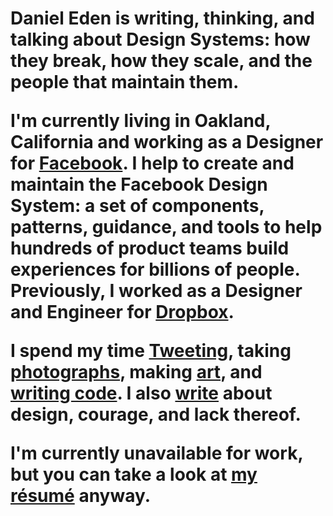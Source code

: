 <h1>
  <div className="mega sans mxl">
    Daniel Eden is writing, thinking, and talking about Design Systems: how they
    break, how they scale, and the people that maintain them.
  </div>

  I'm currently living in Oakland, California and working as a Designer for
  [Facebook](https://facebook.com). I help to create and maintain the Facebook
  Design System: a set of components, patterns, guidance, and tools to help
  hundreds of product teams build experiences for billions of people.  Previously,
  I worked as a Designer and Engineer for [Dropbox](https://dropbox.com).

  I spend my time [Tweeting](http://twitter.com/_dte "@_dte on Twitter"), taking
  [photographs](https://photos.daneden.me/ "Daniel's Photography"), making
  [art](https://art.daneden.me/ "Daniel's generative art"), and [writing
  code](https://github.com/daneden "daneden on GitHub").  I also [write](/blog
  "Daniel's blog posts") about design, courage, and lack thereof.

  I'm currently unavailable for work, but you can take a look at [my
  résumé](https://www.dropbox.com/s/kq431p4ey1b1ayu/R%C3%A9sum%C3%A9.pdf "Daniel Eden’s résumé") anyway.

</h1>
